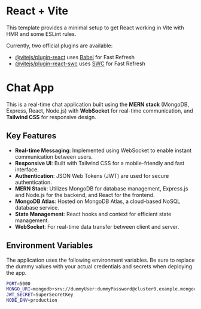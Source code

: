 # React + Vite

This template provides a minimal setup to get React working in Vite with HMR and some ESLint rules.

Currently, two official plugins are available:

- [@vitejs/plugin-react](https://github.com/vitejs/vite-plugin-react/blob/main/packages/plugin-react/README.md) uses [Babel](https://babeljs.io/) for Fast Refresh
- [@vitejs/plugin-react-swc](https://github.com/vitejs/vite-plugin-react-swc) uses [SWC](https://swc.rs/) for Fast Refresh
# Chat App

This is a real-time chat application built using the **MERN stack** (MongoDB, Express, React, Node.js) with **WebSocket** for real-time communication, and **Tailwind CSS** for responsive design.

## Key Features

- **Real-time Messaging**: Implemented using WebSocket to enable instant communication between users.
- **Responsive UI**: Built with Tailwind CSS for a mobile-friendly and fast interface.
- **Authentication**: JSON Web Tokens (JWT) are used for secure authentication.
- **MERN Stack**: Utilizes MongoDB for database management, Express.js and Node.js for the backend, and React for the frontend.
- **MongoDB Atlas**: Hosted on MongoDB Atlas, a cloud-based NoSQL database service.
- **State Management**: React hooks and context for efficient state management.
- **WebSocket**: For real-time data transfer between client and server.

## Environment Variables

The application uses the following environment variables. Be sure to replace the dummy values with your actual credentials and secrets when deploying the app.

```bash
PORT=5000
MONGO_URI=mongodb+srv://dummyUser:dummyPassword@cluster0.example.mongodb.net/?retryWrites=true&w=majority&appName=chatApp
JWT_SECRET=SuperSecretKey
NODE_ENV=production
